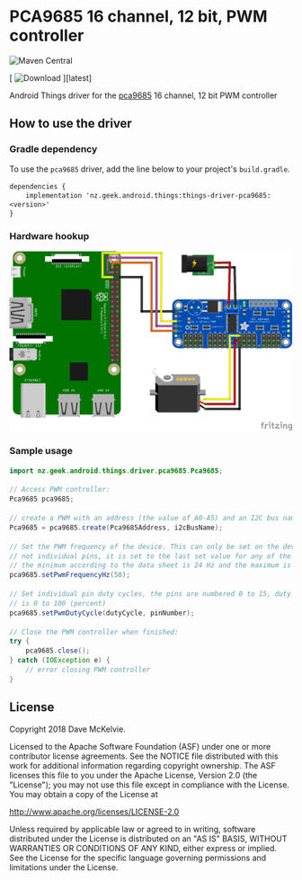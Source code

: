 PCA9685 16 channel, 12 bit, PWM controller
==========================================

![Maven Central](https://img.shields.io/maven-central/v/nz.geek.android/things-driver-pca9685)

[ ![Download](https://api.bintray.com/packages/davemckelvie/maven/things-driver-pca9685/images/download.svg) ][latest]

Android Things driver for the [pca9685](https://www.nxp.com/docs/en/data-sheet/PCA9685.pdf) 16 channel, 12 bit PWM controller

How to use the driver
---------------------

### Gradle dependency

To use the `pca9685` driver, add the line below to your project's `build.gradle`.

```
dependencies {
    implementation 'nz.geek.android.things:things-driver-pca9685:<version>'
}
```

### Hardware hookup

![Raspberry Pi Hookup](rpi3_pca9685.png)

### Sample usage

```java
import nz.geek.android.things.driver.pca9685.Pca9685;

// Access PWM controller:
Pca9685 pca9685;

// create a PWM with an address (the value of A0-A5) and an I2C bus name
Pca9685 = pca9685.create(Pca9685Address, i2cBusName);

// Set the PWM frequency of the device. This can only be set on the device level,
// not individual pins, it is set to the last set value for any of the 16 pins.
// the minimum according to the data sheet is 24 Hz and the maximum is 1526 Hz.
pca9685.setPwmFrequencyHz(50);

// Set individual pin duty cycles, the pins are numbered 0 to 15, duty cycle
// is 0 to 100 (percent)
pca9685.setPwmDutyCycle(dutyCycle, pinNumber);

// Close the PWM controller when finished:
try {
    pca9685.close();
} catch (IOException e) {
    // error closing PWM controller
}
```

License
-------

Copyright 2018 Dave McKelvie.

Licensed to the Apache Software Foundation (ASF) under one or more contributor
license agreements.  See the NOTICE file distributed with this work for
additional information regarding copyright ownership.  The ASF licenses this
file to you under the Apache License, Version 2.0 (the "License"); you may not
use this file except in compliance with the License.  You may obtain a copy of
the License at

  http://www.apache.org/licenses/LICENSE-2.0

Unless required by applicable law or agreed to in writing, software
distributed under the License is distributed on an "AS IS" BASIS, WITHOUT
WARRANTIES OR CONDITIONS OF ANY KIND, either express or implied.  See the
License for the specific language governing permissions and limitations under
the License.

